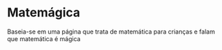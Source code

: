 # Matemágica
Baseia-se em uma página que trata de matemática para crianças e falam que matemática é mágica
